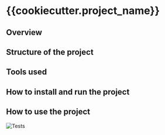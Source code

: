 # {{cookiecutter.project_name}}

## Overview

## Structure of the project

## Tools used

## How to install and run the project

## How to use the project

![Tests](https://github.com/DridrM/{{cookiecutter.project_slug}}/actions/workflows/run_tests.yaml/badge.svg)
